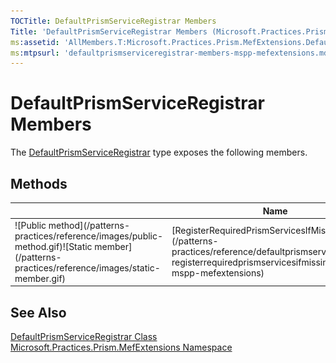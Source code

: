 ```yaml
---
TOCTitle: DefaultPrismServiceRegistrar Members
Title: 'DefaultPrismServiceRegistrar Members (Microsoft.Practices.Prism.MefExtensions)'
ms:assetid: 'AllMembers.T:Microsoft.Practices.Prism.MefExtensions.DefaultPrismServiceRegistrar'
ms:mtpsurl: 'defaultprismserviceregistrar-members-mspp-mefextensions.md'
---
```


# DefaultPrismServiceRegistrar Members

The [DefaultPrismServiceRegistrar](/patterns-practices/reference/defaultprismserviceregistrar-class-mspp-mefextensions) type exposes the following members.

## Methods

<table>
<thead>
<tr class="header">
<th> </th>
<th>Name</th>
<th>Description</th>
</tr>
</thead>
<tbody>
<tr class="odd">
<td>![Public method](/patterns-practices/reference/images/public-method.gif)![Static member](/patterns-practices/reference/images/static-member.gif)</td>
<td>[RegisterRequiredPrismServicesIfMissing](/patterns-practices/reference/defaultprismserviceregistrar-registerrequiredprismservicesifmissing-method-mspp-mefextensions)</td>
<td><div class="summary">
Registers the required Prism types that are not already registered in the [AggregateCatalog](http://msdn.microsoft.com/en-us/library/dd833165).
</div></td>
</tr>
</tbody>
</table>

## See Also

[DefaultPrismServiceRegistrar Class](/patterns-practices/reference/defaultprismserviceregistrar-class-mspp-mefextensions)  
[Microsoft.Practices.Prism.MefExtensions Namespace](/patterns-practices/reference/mspp-mefextensions-namespace)  
